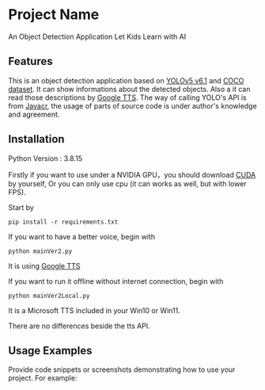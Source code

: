 

# Project Name

An Object Detection Application Let Kids Learn with AI

## Features

This is an object detection application based on [YOLOv5 v6.1](https://github.com/ultralytics/yolov5/tree/v6.1) and [COCO dataset](https://cocodataset.org/#home).
It can show informations about the detected objects. Also a it can read those descriptions by [Google TTS](https://cloud.google.com/text-to-speech).
The way of calling YOLO's API is from [Javacr](https://github.com/Javacr/PyQt5-YOLOv5), the usage of parts of source code is under author's knowledge and agreement.


## Installation
Python Version : 3.8.15

Firstly if you want to use under a NVIDIA GPU，you should download [CUDA](https://developer.nvidia.com/cuda-downloads) by yourself, Or you can only use cpu (it can works as well, but with lower FPS).


Start by 
```
pip install -r requirements.txt
```

If you want to have a better voice, begin with 
```
python mainVer2.py
```
It is using [Google TTS](https://cloud.google.com/text-to-speech)

If you want to run it offline without internet connection, begin with 
```
python mainVer2Local.py
```
It is a Microsoft TTS included in your Win10 or Win11.

There are no differences beside the tts API. 


## Usage Examples

Provide code snippets or screenshots demonstrating how to use your project. For example:
